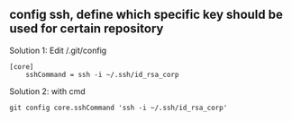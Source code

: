 ## config ssh, define which specific key should be used for certain repository

Solution 1: Edit /.git/config

```
[core]
    sshCommand = ssh -i ~/.ssh/id_rsa_corp
```

Solution 2: with cmd
```
git config core.sshCommand 'ssh -i ~/.ssh/id_rsa_corp'
```
